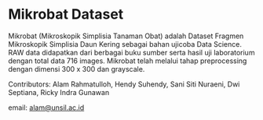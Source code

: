# Mikrobat Dataset

Mikrobat (Mikroskopik Simplisia Tanaman Obat) adalah Dataset Fragmen Mikroskopik Simplisia Daun Kering sebagai bahan ujicoba Data Science. RAW data didapatkan dari berbagai buku sumber serta hasil uji laboratorium dengan total data 716 images. Mikrobat telah melalui tahap preprocessing dengan dimensi 300 x 300 dan grayscale.

Contributors: Alam Rahmatulloh, Hendy Suhendy, 
Sani Siti Nuraeni, Dwi Septiana, Ricky Indra Gunawan 

email: alam@unsil.ac.id

